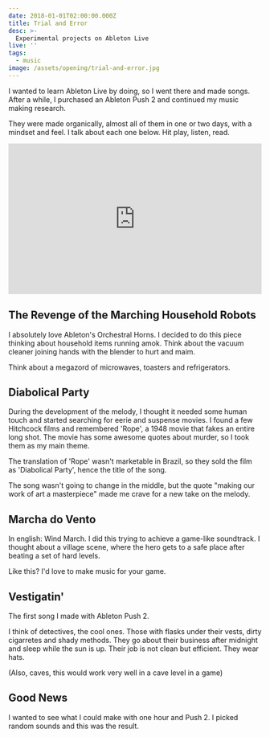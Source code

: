 ```yaml
---
date: 2018-01-01T02:00:00.000Z
title: Trial and Error
desc: >-
  Experimental projects on Ableton Live
live: ''
tags:
  - music
image: /assets/opening/trial-and-error.jpg
---
```


I wanted to learn Ableton Live by doing, so I went there and made songs. After a while, I purchased an Ableton Push 2 and continued my music making research.

They were made organically, almost all of them in one or two days, with a mindset and feel. I talk about each one below. Hit play, listen, read.

<iframe width="100%" height="300" scrolling="no" frameborder="no" allow="autoplay" src="https://w.soundcloud.com/player/?url=https%3A//api.soundcloud.com/playlists/533934342&color=%23000000&auto_play=false&hide_related=false&show_comments=true&show_user=true&show_reposts=false&show_teaser=true&visual=true"></iframe>

## The Revenge of the Marching Household Robots

I absolutely love Ableton's Orchestral Horns. I decided to do this piece thinking about household items running amok. Think about the vacuum cleaner joining hands with the blender to hurt and maim.

Think about a megazord of microwaves, toasters and refrigerators.

## Diabolical Party

During the development of the melody, I thought it needed some human touch and started searching for eerie and suspense movies. I found a few Hitchcock films and remembered 'Rope', a 1948 movie that fakes an entire long shot. The movie has some awesome quotes about murder, so I took them as my main theme.

The translation of 'Rope' wasn't marketable in Brazil, so they sold the film as 'Diabolical Party', hence the title of the song.

The song wasn't going to change in the middle, but the quote "making our work of art a masterpiece" made me crave for a new take on the melody.

## Marcha do Vento

In english: Wind March. I did this trying to achieve a game-like soundtrack. I thought about a village scene, where the hero gets to a safe place after beating a set of hard levels.

Like this? I'd love to make music for your game.

## Vestigatin'

The first song I made with Ableton Push 2.

I think of detectives, the cool ones. Those with flasks under their vests, dirty cigarretes and shady methods. They go about their business after midnight and sleep while the sun is up. Their job is not clean but efficient. They wear hats.

(Also, caves, this would work very well in a cave level in a game)

## Good News

I wanted to see what I could make with one hour and Push 2. I picked random sounds and this was the result.